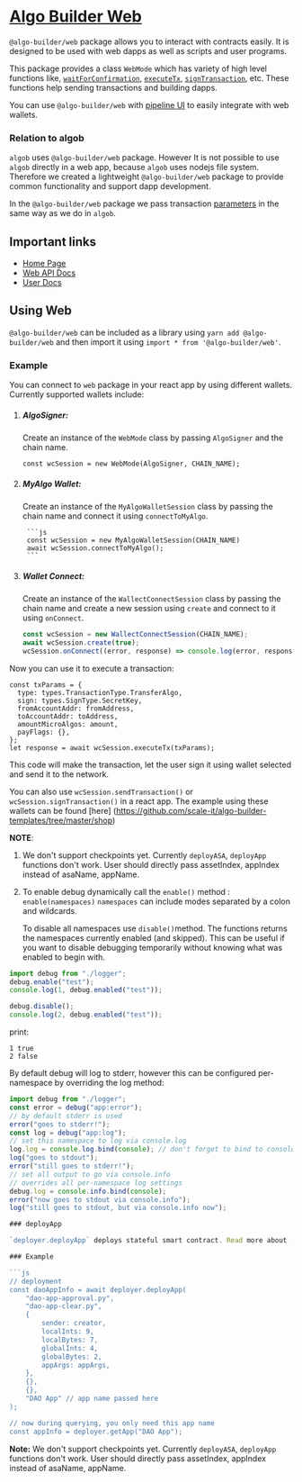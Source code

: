 # [Algo Builder Web](https://algobuilder.dev/)

`@algo-builder/web` package allows you to interact with contracts easily. It is designed to be used with web dapps as well as scripts and user programs.

This package provides a class `WebMode` which has variety of high level functions like, [`waitForConfirmation`](algobuilder.dev/api/web/classes/web.html#waitForConfirmation), [`executeTx`](<(algobuilder.dev/api/web/classes/web.html#executeTx)>), [`signTransaction`](<(algobuilder.dev/api/web/classes/web.html#signTransaction)>), etc. These functions help sending transactions and building dapps.

You can use `@algo-builder/web` with [pipeline UI](https://www.pipeline-ui.com/docs/algocomponents/algobutton) to easily integrate with web wallets.

### Relation to algob

`algob` uses `@algo-builder/web` package. However It is not possible to use `algob` directly in a web app, because `algob` uses nodejs file system. Therefore we created a lightweight `@algo-builder/web` package to provide common functionality and support dapp development.

In the `@algo-builder/web` package we pass transaction [parameters](https://github.com/scale-it/algo-builder/blob/master/docs/guide/execute-transaction.md) in the same way as we do in `algob`.

## Important links

- [Home Page](https://algobuilder.dev/)
- [Web API Docs](https://algobuilder.dev/api/web/index.html)
- [User Docs](https://algobuilder.dev/guide/README)

## Using Web

`@algo-builder/web` can be included as a library using `yarn add @algo-builder/web` and then import it using `import * from '@algo-builder/web'`.

### Example

You can connect to `web` package in your react app by using different wallets. Currently supported wallets include:

1.  ##### AlgoSigner:

    Create an instance of the `WebMode` class by passing `AlgoSigner` and the chain name.

        const wcSession = new WebMode(AlgoSigner, CHAIN_NAME);

2.  ##### MyAlgo Wallet:

    Create an instance of the `MyAlgoWalletSession` class by passing the chain name and connect it using `connectToMyAlgo`.

         ```js
         const wcSession = new MyAlgoWalletSession(CHAIN_NAME)
         await wcSession.connectToMyAlgo();
         ```

3.  ##### Wallet Connect:

    Create an instance of the `WallectConnectSession` class by passing the chain name and create a new session using `create` and connect to it using `onConnect`.

    ```js
    const wcSession = new WallectConnectSession(CHAIN_NAME);
    await wcSession.create(true);
    wcSession.onConnect((error, response) => console.log(error, response));
    ```

Now you can use it to execute a transaction:

    const txParams = {
      type: types.TransactionType.TransferAlgo,
      sign: types.SignType.SecretKey,
      fromAccountAddr: fromAddress,
      toAccountAddr: toAddress,
      amountMicroAlgos: amount,
      payFlags: {},
    };
    let response = await wcSession.executeTx(txParams);

This code will make the transaction, let the user sign it using wallet selected and send it to the network.

You can also use `wcSession.sendTransaction()` or `wcSession.signTransaction()` in a react app.
The example using these wallets can be found [here] (https://github.com/scale-it/algo-builder-templates/tree/master/shop)

**NOTE**:

1. We don't support checkpoints yet. Currently `deployASA`, `deployApp` functions don't work. User should directly pass assetIndex, appIndex instead of asaName, appName.

2. To enable debug dynamically call the `enable()` method :
   `enable(namespaces)`
   `namespaces` can include modes separated by a colon and wildcards.

   To disable all namespaces use `disable()`method.
   The functions returns the namespaces currently enabled (and skipped). This can be useful if you want to disable debugging temporarily without knowing what was enabled to begin with.

```ts
import debug from "./logger";
debug.enable("test");
console.log(1, debug.enabled("test"));

debug.disable();
console.log(2, debug.enabled("test"));
```

print:

```
1 true
2 false
```

By default debug will log to stderr, however this can be configured per-namespace by overriding the log method:

```ts
import debug from "./logger";
const error = debug("app:error");
// by default stderr is used
error("goes to stderr!");
const log = debug("app:log");
// set this namespace to log via console.log
log.log = console.log.bind(console); // don't forget to bind to console!
log("goes to stdout");
error("still goes to stderr!");
// set all output to go via console.info
// overrides all per-namespace log settings
debug.log = console.info.bind(console);
error("now goes to stdout via console.info");
log("still goes to stdout, but via console.info now");

### deployApp

`deployer.deployApp` deploys stateful smart contract. Read more about [`deployApp parameters`](https://algobuilder.dev/api/algob/interfaces/types.Deployer.html#deployApp)

### Example

```js
// deployment
const daoAppInfo = await deployer.deployApp(
	"dao-app-approval.py",
	"dao-app-clear.py",
	{
		sender: creator,
		localInts: 9,
		localBytes: 7,
		globalInts: 4,
		globalBytes: 2,
		appArgs: appArgs,
	},
	{},
	{},
	"DAO App" // app name passed here
);

// now during querying, you only need this app name
const appInfo = deployer.getApp("DAO App");
```

**Note:** We don't support checkpoints yet. Currently `deployASA`, `deployApp` functions don't work. User should directly pass assetIndex, appIndex instead of asaName, appName.
